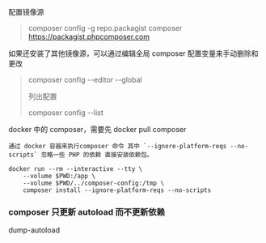 配置镜像源

>  composer config -g repo.packagist composer https://packagist.phpcomposer.com


如果还安装了其他镜像源，可以通过编辑全局 composer 配置变量来手动删除和更改

>composer config --editor --global
>
>列出配置
>
>composer config --list



docker 中的 composer，需要先 docker pull composer
```
通过 docker 容器来执行composer 命令 其中 `--ignore-platform-reqs --no-scripts` 忽略一些 PHP 的依赖 直接安装依赖包。

docker run --rm --interactive --tty \
    --volume $PWD:/app \
    --volume $PWD/../composer-config:/tmp \
    composer install --ignore-platform-reqs --no-scripts
```

### composer 只更新 autoload 而不更新依赖
dump-autoload


